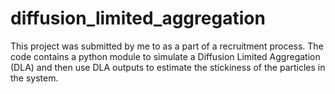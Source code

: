 # diffusion_limited_aggregation
This project was submitted by me to as a part of a recruitment process. The code contains a python module to simulate a Diffusion Limited Aggregation (DLA) and then use DLA outputs to estimate the stickiness of the particles in the system.
